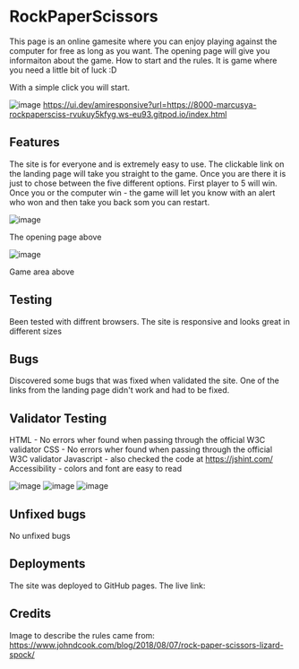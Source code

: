 # RockPaperScissors

This page is an online gamesite where you can enjoy playing against the computer for free as long as you want. The opening page will give you informaiton about the game. How to start and the rules. It is game where you need a little bit of luck :D

With a simple click you will start.

![image](https://user-images.githubusercontent.com/101025365/228987694-9581e23e-80b9-4f2c-abc3-c3d732f06a66.png)
https://ui.dev/amiresponsive?url=https://8000-marcusya-rockpapersciss-rvukuy5kfyg.ws-eu93.gitpod.io/index.html

## Features

The site is for everyone and is extremely easy to use. The clickable link on the landing page will take you straight to the game. Once you are there it is just to chose between the five different options. First player to 5 will win. Once you or the computer win - the game will let you know with an alert who won and then take you back som you can restart.

![image](https://user-images.githubusercontent.com/101025365/228988824-aee6bb84-d110-4511-b498-f53c5c51dcd5.png)
 
 The opening page above
 
 ![image](https://user-images.githubusercontent.com/101025365/228988945-e6a417f6-6736-4246-811f-aacb1a6feb8c.png)

Game area above

## Testing

Been tested with diffrent browsers. The site is responsive and looks great in different sizes

## Bugs

Discovered some bugs that was fixed when validated the site. One of the links from the landing page didn't work and had to be fixed.

## Validator Testing

HTML - No errors wher found when passing through the official W3C validator
CSS - No errors wher found when passing through the official W3C validator
Javascript - also checked the code at https://jshint.com/
Accessibility - colors and font are easy to read

![image](https://user-images.githubusercontent.com/101025365/228989269-86b974b6-8818-40e3-8dab-269d5ce7c79b.png)
![image](https://user-images.githubusercontent.com/101025365/228989674-c68cd2d3-8c6c-4be3-9707-d73c8f299849.png)
![image](https://user-images.githubusercontent.com/101025365/228990010-6cc145b5-478a-450c-b97d-54b639485c40.png)

## Unfixed bugs

No unfixed bugs

## Deployments 

The site was deployed to GitHub pages. The live link:

## Credits

Image to describe the rules came from: https://www.johndcook.com/blog/2018/08/07/rock-paper-scissors-lizard-spock/




